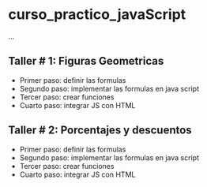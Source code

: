 # curso_practico_javaScript

...

## Taller # 1: Figuras Geometricas

- Primer paso: definir las formulas
- Segundo paso: implementar las formulas en java script
- Tercer paso: crear funciones
- Cuarto paso: integrar JS con HTML

## Taller # 2: Porcentajes y descuentos

- Primer paso: definir las formulas
- Segundo paso: implementar las formulas en java script
- Tercer paso: crear funciones
- Cuarto paso: integrar JS con HTML
